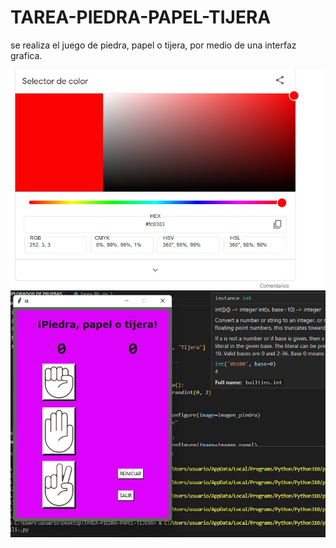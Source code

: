 # TAREA-PIEDRA-PAPEL-TIJERA
se realiza el juego de piedra, papel o tijera, por medio de una interfaz grafica.

![imagen](imagen.1.png)
![imagen](imagen.2.png)
